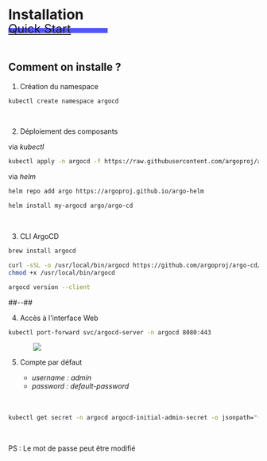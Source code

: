 <!-- .slide: class="transition bg-pink" -->

<h1 style="margin-bottom: 10px"> Installation</h1>
<div style="width: 200px; height: 10px; background-color: #5155f9"></div>
<br>
<!-- .slide: class="two-column" -->

<div style="font-size: x-large; margin-top: -40px; margin-bottom: 50px;">
<a href="https://argo-cd.readthedocs.io/en/stable/getting_started/">Quick Start</a>
</div>

## Comment on installe ?

1. Création du namespace 

```bash
kubectl create namespace argocd
```
<br>

2. Déploiement des composants

via _kubectl_
```bash
kubectl apply -n argocd -f https://raw.githubusercontent.com/argoproj/argo-cd/stable/manifests/install.yaml
```

via _helm_
```bash
helm repo add argo https://argoproj.github.io/argo-helm

helm install my-argocd argo/argo-cd
```

<br>

3. CLI ArgoCD

```bash
brew install argocd  

curl -sSL -o /usr/local/bin/argocd https://github.com/argoproj/argo-cd/releases/latest/download/argocd-linux-amd64
chmod +x /usr/local/bin/argocd  
```
```bash
argocd version --client
```

##--##

4. Accès à l'interface Web

```bash
kubectl port-forward svc/argocd-server -n argocd 8080:443
```

<div style="margin-left: 50px;">
    <img class="h-300" src="./assets/images/login.png">
</div>

5. Compte par défaut

   - _username : admin_ 
   - _password : default-password_
   <br>
   <br>
```bash
kubectl get secret -n argocd argocd-initial-admin-secret -o jsonpath="{.data.password}" | base64 -d
```
<br>

PS : Le mot de passe peut être modifié
